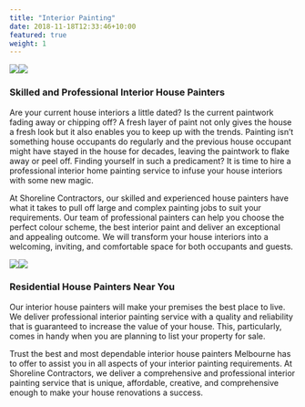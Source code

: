 ```yaml
---
title: "Interior Painting"
date: 2018-11-18T12:33:46+10:00
featured: true
weight: 1
---
```

<section class="unique unique1">
<div class="container relative">
<div class="row flex">
<div class="col-xs-12 col-md-6">
<img src="https://www.newlinepainting.com.au/wp-content/uploads/2021/05/interior5.jpg" class="lazyloaded" data-ll-status="loaded"><noscript><img src="https://www.newlinepainting.com.au/wp-content/uploads/2021/05/interior5.jpg" /></noscript> </div>
<div class="col-xs-12 col-md-6">
<h3>Skilled and Professional Interior House Painters</h3>
<p></p><p>Are your current house interiors a little dated? Is the current paintwork fading away or chipping off? A fresh layer of paint not only gives the house a fresh look but it also enables you to keep up with the trends. Painting isn’t something house occupants do regularly and the previous house occupant might have stayed in the house for decades, leaving the paintwork to flake away or peel off. Finding yourself in such a predicament? It is time to hire a professional interior home painting service to infuse your house interiors with some new magic.</p>
<p>At Shoreline Contractors, our skilled and experienced house painters have what it takes to pull off large and complex painting jobs to suit your requirements. Our team of professional painters can help you choose the perfect colour scheme, the best interior paint and deliver an exceptional and appealing outcome. We will transform your house interiors into a welcoming, inviting, and comfortable space for both occupants and guests.</p>
<p></p>
</div>
</div>
</div> 
</section>
<section class="unique unique2">
<div class="container relative">
<div class="row flex">
<div class="col-xs-12 col-md-6">
<img src="https://www.newlinepainting.com.au/wp-content/uploads/2021/05/interior4.jpg" class="lazyloaded" data-ll-status="loaded"><noscript><img src="https://www.newlinepainting.com.au/wp-content/uploads/2021/05/interior4.jpg" /></noscript> </div>
<div class="col-xs-12 col-md-6">
<h3>Residential House Painters Near You</h3>
<p></p><p>Our interior house painters will make your premises the best place to live. We deliver professional interior painting service with a quality and reliability that is guaranteed to increase the value of your house. This, particularly, comes in handy when you are planning to list your property for sale.</p>
<p>Trust the best and most dependable interior house painters Melbourne has to offer to assist you in all aspects of your interior painting requirements. At Shoreline Contractors, we deliver a comprehensive and professional interior painting service that is unique, affordable, creative, and comprehensive enough to make your house renovations a success.</p>
<p></p>
</div>
</div>
</div> 
</section>